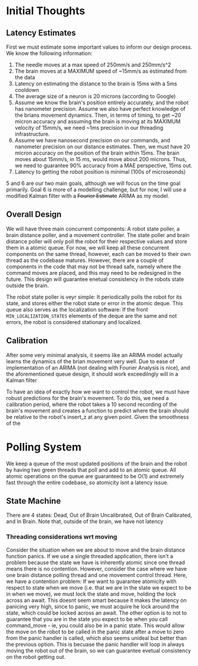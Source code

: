 # Initial Thoughts

## Latency Estimates

First we must estimate some important values to inform our design process. We know the following information:

1) The needle moves at a max speed of 250mm/s and 250mm/s^2
2) The brain moves at a MAXIMUM speed of ~15mm/s as estimated from the data
3) Latency on estimating the distance to the brain is 15ms with a 5ms cooldown
4) The average size of a neuron is 20 microns (according to Google)
5) Assume we know the brain's position entirely accurately, and the robot has nanometer precision. Assume we also have perfect knowledge of the brians movement dynamics. Then, in terms of timing, to get ~20 micron accuracy and assuming the brain is moving at its MAXIMUM velocity of 15mm/s, we need ~1ms precision in our threading infrastructure.
6) Assume we have nanosecond precision on our commands, and nanometer precision on our distance estimates. Then, we must have 20 micron accuracy on the position of the brain within 15ms. The brain moves about 15mm/s, in 15 ms, would move about 200 microns. Thus, we need to guarantee 90% accuracy from a MAE perspective, 15ms out.
7) Latency to getting the robot position is minimal (100s of microseonds)

5 and 6 are our two main goals, although we will focus on the time goal primarily. Goal 6 is more of a modelling challenge, but for now, I will use a modified Kalman filter with a ~~Fourier Estimate~~ ARIMA as my model.



## Overall Design

We will have three main concurrent components: A robot state poller, a brain distance poller, and a movement controller. The state poller and brain distance poller will only poll the robot for their respective values and store them in a atomic queue. For now, we will keep all these concurrent components on the same thread, however, each can be moved to their own thread as the codebase matures. However, there are a couple of components in the code that may not be thread safe, namely where the command moves are placed, and this may need to be redesigned in the future. This design will guarantee enetual consistency in the robots state outside the brain.

The robot state poller is veyr simple: It periodically polls the robot for its state, and stores either the robot state or error in the atomic deque. This queue also serves as the localization software: If the front `MIN_LOCALIZATION_STATES` elements of the deque are the same and not errors, the robot is considered stationary and localized. 


## Calibration

After some very minimal analysis, it seems like an ARIMA model actually learns the dynamics of the brian movement very well. Due to ease of implementation of an ARIMA (not dealing with Fourier Analysis is nice), and the aforementioned queue design, it should work exceedilngly will in a Kalman filter

To have an idea of exactly how we want to control the robot, we must have robust predictions for the brain's movement. To do this, we need a calibration period, where the robot takes a 10 second recording of the brain's movement and creates a function to predict where the brain should be relative to the robot's insert_z at any given point. Given the smoothness of the 


# Polling System

We keep a queue of the most updated positions of the brain and the robot by having two green threads that poll and add to an atomic queue. All atomic operations on the queue are guaranteed to be O(1) and extremely fast through the entire codebase, so atomicity isnt a latency issue.

## State Machine

There are 4 states: Dead, Out of Brain Uncalibrated, Out of Brain Calibrated, and In Brain. Note that, outside of the brain, we have not latency 

### Threading considerations wrt moving

Consider the situation when we are about to move and the brain distance function panics. If we use a single threaded application, there  isn't a problem because the state we have is inherently atomic since one thread means there is no contention. However, consider the case where we have one brain distance polling thread and one movement control thread. Here, we have a contention problem: If we want to guarantee atomicity with respect to state when we move (i.e. that we are in the state we expect to be in when we move), we must lock the state and move, holding the lock across an await. This doesnt seem smart because it makes the latency on panicing very high, since to panic, we must acquire he lock around the state, which could be locked across an await. The other option is to not to guarantee that you are in the state you expect to be when you call command_move - ie, you could also be in a panic state. This would allow the move on the robot to be called in the panic state after a move to zero from the panic handler is called, which also seems unideal but better than the previous option. This is becuase the panic handler will loop in always moving the robot out of the brain, so we can guarantee evetual consistency on the robot getting out. 